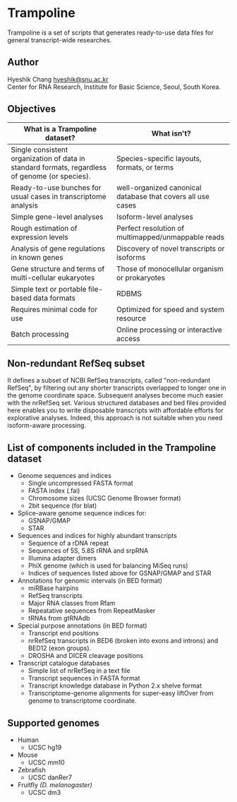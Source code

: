 Trampoline
==========

Trampoline is a set of scripts that generates ready-to-use data
files for general transcript-wide researches.


Author
------

Hyeshik Chang <hyeshik@snu.ac.kr>  
Center for RNA Research, Institute for Basic Science, Seoul, South Korea.


Objectives
----------

What is a Trampoline dataset? | What isn't?
----------------------------- | -----------
Single consistent organization of data in standard formats, regardless of genome (or species). | Species-specific layouts, formats, or terms
Ready-to-use bunches for usual cases in transcriptome analysis | well-organized canonical database that covers all use cases
Simple gene-level analyses | Isoform-level analyses
Rough estimation of expression levels | Perfect resolution of multimapped/unmappable reads
Analysis of gene regulations in known genes | Discovery of novel transcripts or isoforms
Gene structure and terms of multi-cellular eukaryotes | Those of monocellular organism or prokaryotes
Simple text or portable file-based data formats | RDBMS
Requires minimal code for use | Optimized for speed and system resource
Batch processing | Online processing or interactive access


Non-redundant RefSeq subset
---------------------------

It defines a subset of NCBI RefSeq transcripts, called "non-redundant
RefSeq", by filtering out any shorter transcripts overlapped to longer
one in the genome coordinate space. Subsequent analyses become much
easier with the nrRefSeq set. Various structured databases and bed files
provided here enables you to write disposable transcripts with affordable
efforts for explorative analyses. Indeed, this approach is not suitable
when you need isoform-aware processing.


List of components included in the Trampoline dataset
-----------------------------------------------------

* Genome sequences and indices
  - Single uncompressed FASTA format
  - FASTA index (.fai)
  - Chromosome sizes (UCSC Genome Browser format)
  - 2bit sequence (for blat)
* Splice-aware genome sequence indices for:
  - GSNAP/GMAP
  - STAR
* Sequences and indices for highly abundant transcripts
  - Sequence of a rDNA repeat
  - Sequences of 5S, 5.8S rRNA and srpRNA
  - Illumina adapter dimers
  - PhiX genome (which is used for balancing MiSeq runs)
  - Indices of sequences listed above for GSNAP/GMAP and STAR
* Annotations for genomic intervals (in BED format)
  - miRBase hairpins
  - RefSeq transcripts
  - Major RNA classes from Rfam
  - Repeatative sequences from RepeatMasker 
  - tRNAs from gtRNAdb
* Special purpose annotations (in BED format)
  - Transcript end positions
  - nrRefSeq transcripts in BED6 (broken into exons and introns) and BED12 (exon groups).
  - DROSHA and DICER cleavage positions
* Transcript catalogue databases
  - Simple list of nrRefSeq in a text file
  - Transcript sequences in FASTA format
  - Transcript knowledge database in Python 2.x shelve format
  - Transcriptome-genome alignments for super-easy liftOver
    from genome to transcriptome coordinate.


Supported genomes
-----------------

* Human
  - UCSC hg19
* Mouse
  - UCSC mm10
* Zebrafish
  - UCSC danRer7
* Fruitfly *(D. melanogaster)*
  - UCSC dm3

